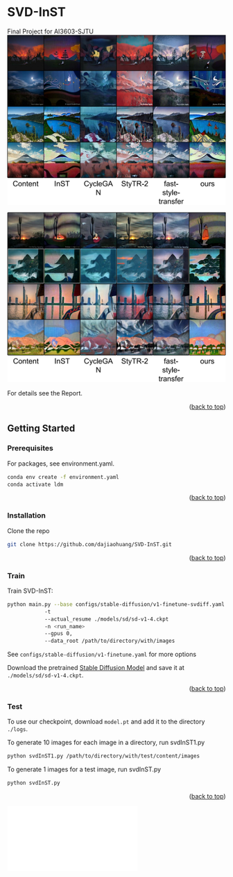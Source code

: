 <div id="top"></div>



# SVD-InST

Final Project for AI3603-SJTU
![teaser](./Images/result1.png)

![teaser](./Images/result2.png)

For details see the Report.

<p align="right">(<a href="#top">back to top</a>)</p>

## Getting Started

### Prerequisites

For packages, see environment.yaml.

  ```sh
  conda env create -f environment.yaml
  conda activate ldm
  ```

<p align="right">(<a href="#top">back to top</a>)</p>

### Installation

   Clone the repo
   ```sh
   git clone https://github.com/dajiaohuang/SVD-InST.git
   ```

<p align="right">(<a href="#top">back to top</a>)</p>

### Train

   Train SVD-InST:
   ```sh
   python main.py --base configs/stable-diffusion/v1-finetune-svdiff.yaml
               -t 
               --actual_resume ./models/sd/sd-v1-4.ckpt
               -n <run_name> 
               --gpus 0, 
               --data_root /path/to/directory/with/images
   ```

   See `configs/stable-diffusion/v1-finetune.yaml` for more options

   Download the pretrained [Stable Diffusion Model](https://huggingface.co/CompVis/stable-diffusion-v-1-4-original/resolve/main/sd-v1-4.ckpt) and save it at `./models/sd/sd-v1-4.ckpt`.

<p align="right">(<a href="#top">back to top</a>)</p>

### Test

To use our checkpoint, download `model.pt` and add it to the directory `./logs`.

To generate 10 images for each image in a directory, run svdInST1.py

```sh
python svdInST1.py /path/to/directory/with/test/content/images
```

To generate 1 images for a test image, run svdInST.py

```sh
python svdInST.py
```



<p align="right">(<a href="#top">back to top</a>)</p>

<iframe src="//player.bilibili.com/player.html?aid=835650549&bvid=BV1hg4y1r7z4&cid=1391189992&p=1" scrolling="no" border="0" frameborder="no" framespacing="0" allowfullscreen="true"> </iframe>

